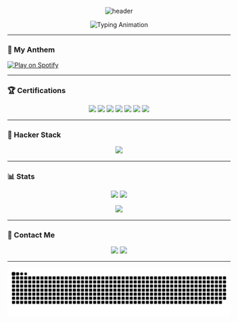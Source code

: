 <p align="center">
<img src="https://capsule-render.vercel.app/api?type=rect&color=0:000000,100:0f0f0f&height=100&section=header&text=👾%20selfclaiomm%20👾&fontColor=00FF00&fontSize=45&animation=fadeIn" alt="header" />
</p>


<p align="center">
<img src="https://readme-typing-svg.herokuapp.com?font=Fira+Code&size=25&duration=3000&pause=800&color=00FF00&center=true&vCenter=true&width=800&lines=Welcome+to+my+Digital+Lair+💻;Certified+Coder+%F0%9F%9F%A2;Cybersecurity+is+my+playground;Building+%26+Breaking+Systems+since+Day+1" alt="Typing Animation" />
</p>


---


### 🎵 My Anthem
[![Play on Spotify](https://img.shields.io/badge/Play%20My%20Anthem-1DB954?style=for-the-badge&logo=spotify&logoColor=white)](https://open.spotify.com/track/7BmzlqbdnbtGKNJFzIa2ra?si=ca54e398a9dc4822)


---


### 🏆 Certifications
<p align="center">
<img src="https://img.shields.io/badge/Certified%20Coder-00FF00?style=for-the-badge&logo=matrix&logoColor=black" />
<img src="https://img.shields.io/badge/CompTIA%20Security%2B-ED1C24?style=for-the-badge&logo=comptia&logoColor=white" />
<img src="https://img.shields.io/badge/CISSP-006400?style=for-the-badge&logo=isc2&logoColor=white" />
<img src="https://img.shields.io/badge/CEH-000000?style=for-the-badge&logo=kalilinux&logoColor=white" />
<img src="https://img.shields.io/badge/CISA-00457C?style=for-the-badge&logo=audacity&logoColor=white" />
<img src="https://img.shields.io/badge/CISM-008000?style=for-the-badge&logo=securityscorecard&logoColor=white" />
<img src="https://img.shields.io/badge/Google%20Cybersecurity-4285F4?style=for-the-badge&logo=google&logoColor=white" />
</p>


---


### 🧰 Hacker Stack
<p align="center">
<img src="https://skillicons.dev/icons?i=linux,bash,python,js,react,nodejs,ts,postgres,docker,git" />
</p>


---


### 📊 Stats
<p align="center">
<img src="https://github-readme-stats.vercel.app/api?username=selfclaiomm&show_icons=true&theme=chartreuse-dark" height="165" />
<img src="https://github-readme-streak-stats.herokuapp.com?user=selfclaiomm&theme=chartreuse-dark" height="165" />
</p>


<p align="center">
<img src="https://github-readme-stats.vercel.app/api/top-langs/?username=selfclaiomm&layout=compact&theme=chartreuse-dark" height="165" />
</p>


---


### 📡 Contact Me
<p align="center">
<a href="https://t.me/KONSULTEN"><img src="https://img.shields.io/badge/Telegram-%2300FF00?style=for-the-badge&logo=telegram&logoColor=white" /></a>
<a href="https://discord.com/users/jjt.06"><img src="https://img.shields.io/badge/Discord-%2300FF00?style=for-the-badge&logo=discord&logoColor=white" /></a>
</p>


---


<p align="center">
<img src="https://raw.githubusercontent.com/platane/snk/output/github-contribution-grid-snake.svg" alt="snake animation" />
</p>

